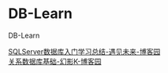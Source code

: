 # DB-Learn
DB-Learn


[SQLServer数据库入门学习总结-遇见未来-博客园](https://xfzzmzj.github.io/DB-Learn/SQLServer%E6%95%B0%E6%8D%AE%E5%BA%93%E5%85%A5%E9%97%A8%E5%AD%A6%E4%B9%A0%E6%80%BB%E7%BB%93-%E9%81%87%E8%A7%81%E6%9C%AA%E6%9D%A5-%E5%8D%9A%E5%AE%A2%E5%9B%AD.html)  
[关系数据库基础-幻影K-博客园](https://xfzzmzj.github.io/DB-Learn/%E5%85%B3%E7%B3%BB%E6%95%B0%E6%8D%AE%E5%BA%93%E5%9F%BA%E7%A1%80-%E5%B9%BB%E5%BD%B1K-%E5%8D%9A%E5%AE%A2%E5%9B%AD.html)
